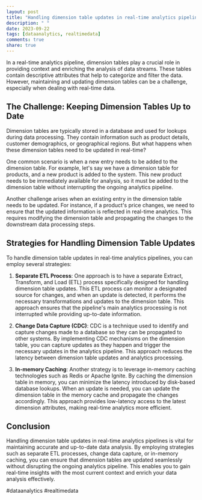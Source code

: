 ```yaml
---
layout: post
title: "Handling dimension table updates in real-time analytics pipelines."
description: " "
date: 2023-09-22
tags: [dataanalytics, realtimedata]
comments: true
share: true
---
```


In a real-time analytics pipeline, dimension tables play a crucial role in providing context and enriching the analysis of data streams. These tables contain descriptive attributes that help to categorize and filter the data. However, maintaining and updating dimension tables can be a challenge, especially when dealing with real-time data.

## The Challenge: Keeping Dimension Tables Up to Date

Dimension tables are typically stored in a database and used for lookups during data processing. They contain information such as product details, customer demographics, or geographical regions. But what happens when these dimension tables need to be updated in real-time?

One common scenario is when a new entry needs to be added to the dimension table. For example, let's say we have a dimension table for products, and a new product is added to the system. This new product needs to be immediately available for analysis, so it must be added to the dimension table without interrupting the ongoing analytics pipeline.

Another challenge arises when an existing entry in the dimension table needs to be updated. For instance, if a product's price changes, we need to ensure that the updated information is reflected in real-time analytics. This requires modifying the dimension table and propagating the changes to the downstream data processing steps.

## Strategies for Handling Dimension Table Updates

To handle dimension table updates in real-time analytics pipelines, you can employ several strategies:

1. **Separate ETL Process**: One approach is to have a separate Extract, Transform, and Load (ETL) process specifically designed for handling dimension table updates. This ETL process can monitor a designated source for changes, and when an update is detected, it performs the necessary transformations and updates to the dimension table. This approach ensures that the pipeline's main analytics processing is not interrupted while providing up-to-date information.

2. **Change Data Capture (CDC)**: CDC is a technique used to identify and capture changes made to a database so they can be propagated to other systems. By implementing CDC mechanisms on the dimension table, you can capture updates as they happen and trigger the necessary updates in the analytics pipeline. This approach reduces the latency between dimension table updates and analytics processing.

3. **In-memory Caching**: Another strategy is to leverage in-memory caching technologies such as Redis or Apache Ignite. By caching the dimension table in memory, you can minimize the latency introduced by disk-based database lookups. When an update is needed, you can update the dimension table in the memory cache and propagate the changes accordingly. This approach provides low-latency access to the latest dimension attributes, making real-time analytics more efficient.

## Conclusion

Handling dimension table updates in real-time analytics pipelines is vital for maintaining accurate and up-to-date data analysis. By employing strategies such as separate ETL processes, change data capture, or in-memory caching, you can ensure that dimension tables are updated seamlessly without disrupting the ongoing analytics pipeline. This enables you to gain real-time insights with the most current context and enrich your data analysis effectively.

#dataanalytics #realtimedata